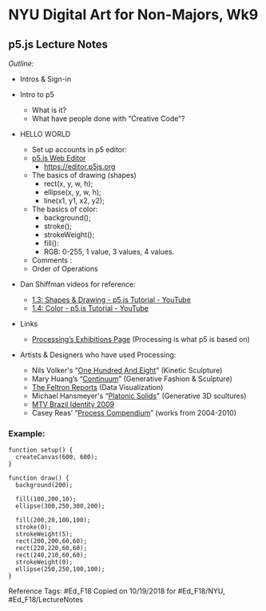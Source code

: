 # NYU Digital Art for Non-Majors, Wk9
## p5.js Lecture Notes

_Outline:_
* Intros & Sign-in
* Intro to p5
	* What is it?
	* What have people done with “Creative Code”?
* HELLO WORLD
	* Set up accounts in p5 editor:
	* [p5.js Web Editor](https://editor.p5js.org)
		* https://editor.p5js.org
	* The basics of drawing (shapes)
		* rect(x, y, w, h);
		* ellipse(x, y, w, h);
		* line(x1, y1, x2, y2);
	* The basics of color:
		* background();
		* stroke();
		* strokeWeight();
		* fill():
		* RGB: 0-255, 1 value, 3 values, 4 values.
	* Comments : 
	* Order of Operations

* Dan Shiffman videos for reference:
	* [1.3: Shapes & Drawing - p5.js Tutorial - YouTube](https://www.youtube.com/watch?v=c3TeLi6Ns1E&index=3&list=PLRqwX-V7Uu6Zy51Q-x9tMWIv9cueOFTFA)
	* [1.4: Color - p5.js Tutorial - YouTube](https://www.youtube.com/watch?v=riiJTF5-N7c&index=4&list=PLRqwX-V7Uu6Zy51Q-x9tMWIv9cueOFTFA)
* Links
	* [Processing’s Exhibitions Page](https://processing.org/exhibition/) (Processing is what p5 is based on)
* Artists & Designers who have used Processing:
	* Nils Volker's “[One Hundred And Eight](http://nilsvoelker.com/content/onehundredandeight/index.html)" (Kinetic Sculpture)
	* Mary Huang’s “[Continuum](http://www.rhymeandreasoncreative.com/portfolio/index.php?project=continuum)” (Generative Fashion & Sculpture)
	* [The Feltron Reports](http://feltron.com/FAR11.html) (Data Visualization)
	* Michael Hansmeyer's “[Platonic Solids](http://www.michael-hansmeyer.com/platonic-solids#1)" (Generative 3D scultures)
	* [MTV Brazil Identity 2009](http://dmtr.org/mtv_rewind/)
	* Casey Reas’ “[Process Compendium](https://vimeo.com/22955812)” (works from 2004-2010)



### Example:
```
function setup() {
  createCanvas(600, 600);
}

function draw() {
  background(200);
  
  fill(100,200,10);
  ellipse(300,250,300,200);
  
  fill(200,20,100,100);
  stroke(0);
  strokeWeight(5);
  rect(200,200,60,60);
  rect(220,220,60,60);
  rect(240,210,60,60);
  strokeWeight(0);
  ellipse(250,250,100,100);
}
```


Reference Tags:
#Ed_F18 Copied on 10/19/2018 for #Ed_F18/NYU, #Ed_F18/LectureNotes



